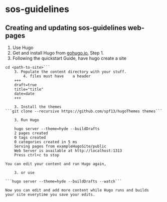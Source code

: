 sos-guidelines
==============

## Creating and updating sos-guidelines web-pages

1. Use Hugo 
  2. Get and install Hugo from
[gohugo.io](http://gohugo.io/overview/quickstart/), Step 1.   
  2. Following the quickstart Guide, have hugo create a site    
```hugo new site <path-to-site>    
cd <path-to-site>```
	3. Populate the content directory with your stuff.
		4. files must have    a header    
	+++ 
	draft=true
	title="title"
	date=date
	+++

	3. Install the themes
```git clone --recursive https://github.com/spf13/hugoThemes themes```

	3. Run Hugo

	hugo server --theme=hyde --buildDrafts
	2 pages created
	0 tags created
	0 categories created in 5 ms
	Serving pages from exampleHugoSite/public
	Web Server is available at http://localhost:1313
	Press ctrl+c to stop

You can edit your content and run Hugo again, 

	3. or use 

```hugo server --theme=hyde --buildDrafts --watch```

Now you can edit and add more content while Hugo runs and builds
your site everytime you save your edits.

